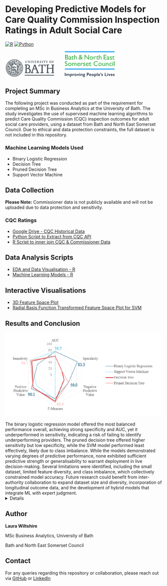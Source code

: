 # Developing Predictive Models for Care Quality Commission Inspection Ratings in Adult Social Care
[![R](https://img.shields.io/badge/R-%23276DC3.svg?logo=r&logoColor=white)](#)
[![Python](https://img.shields.io/badge/Python-3776AB?logo=python&logoColor=fff)](#)
<p align="left">
  <img src="Uni_of_Bath_logo.png" alt="B&NES Logo" width = "160"/>
  &nbsp;&nbsp;&nbsp;&nbsp;&nbsp;&nbsp;
  <img src="bathnes-logo-colour.png" alt="B&NES Logo" width = "160"/>
</p>

## Project Summary
The following project was conducted as part of the requirement for completing an MSc in Business Analytics at the University of Bath. The study investigates the use of supervised machine learning algorithms to predict Care Quality Commission (CQC) inspection outcomes for adult social care providers, using a dataset from Bath and North East Somerset Council.
Due to ethical and data protection constraints, the full dataset is not included in this repository.

### Machine Learning Models Used

- Binary Logistic Regression
- Decision Tree
- Pruned Decision Tree
- Support Vector Machine

## Data Collection
**Please Note:** Commissioner data is not publicly available and will not be uploaded due to data protection and sensitivity.
### CQC Ratings
- [Google Drive - CQC Historical Data](https://drive.google.com/drive/folders/0B1jvn_rdpdEzMUtiNVoyeW9rb2M?resourcekey=0-J1nm1TwV6Vf_N9DArEe6XQ)
- [Python Script to Extract from CQC API](https://github.com/LauraWiltshire/MSc_Business_Analytics/blob/main/CQC_API_Script.py)
- [R Script to inner join CQC & Commissioner Data](https://github.com/LauraWiltshire/MSc_Business_Analytics/blob/main/Join_CQC_and_Commissioner_Data.R)
  
## Data Analysis Scripts
- [EDA and Data Visualisation - R](https://github.com/LauraWiltshire/MSc_Business_Analytics/blob/main/EDA_CQC_Ratings.R)
- [Machine Learning Models - R](https://github.com/LauraWiltshire/MSc_Business_Analytics/blob/main/CQC_Machine_Learning.R)
  
## Interactive Visualisations
- [3D Feature Space Plot](https://laurawiltshire.github.io/MSc_Business_Analytics/3D_PLOT.html)
- [Radial Basis Function Transformed Feature Space Plot for SVM](https://laurawiltshire.github.io/MSc_Business_Analytics/3D_PLOT_RBF.html)

## Results and Conclusion
<p align="left">
  <img src="RADAR_PLOT.png" alt="ML Comparison Radar Plot" width = "500"/>
</p>
The binary logistic regression model offered the most balanced performance overall, achieving strong specificity and AUC, yet it underperformed in sensitivity, indicating a risk of failing to identify underperforming providers. The pruned decision tree offered higher sensitivity but low specificity, while the SVM model performed least effectively, likely due to class imbalance. While the models demonstrated varying degrees of predictive performance, none exhibited sufficient predictive strength or generalisability to warrant deployment in live decision-making. Several limitations were identified, including the small dataset, limited feature diversity, and class imbalance, which collectively constrained model accuracy. Future research could benefit from inter-authority collaboration to expand dataset size and diversity, incorporation of longitudinal outcome data, and the development of hybrid models that integrate ML with expert judgment.
<Details>
    This dissertation set out to explore the feasibility and ethical implications of applying ML techniques to predict Care Quality Commission (CQC) ratings for adult social care providers, using a dataset derived from Bath and North East Somerset Council’s Quality and Risk Dashboard. Drawing on locally held commissioning data and publicly available CQC inspection records, three types of supervised learning algorithms, binary logistic regression, decision trees (standard and pruned), and SVM, were evaluated against several performance metrics to determine their predictive validity and potential operational use.
    
    
While the models demonstrated varying degrees of predictive performance, none exhibited sufficient predictive strength or generalisability to warrant deployment in live decision-making. The binary logistic regression model offered the most balanced performance overall, achieving strong specificity and AUC, yet it underperformed in sensitivity, indicating a risk of failing to identify underperforming providers. The pruned decision tree offered higher sensitivity but low specificity, while the SVM model performed least effectively, likely due to class imbalance. These results suggest the importance of carefully selecting and validating models in public sector contexts where false negatives and false positives carry significant ethical and operational consequences.


Beyond the technical findings, the study raises critical questions about the construction and use of provider risk indicators in adult social care. In particular, the prominence of previous CQC ratings as a predictor of current CQC rating raises significant concerns about potential circularity or institutional bias, which may reinforce historical inequalities rather than describe true provider quality. Additionally, the reliance on CQC ratings as an outcome variable, while pragmatic, limits the capacity of predictive models in reflecting real-time quality issues or accounting for more contextual complexity. The use of static, retrospective ratings brings forward the need for richer, more dynamic indicators of service performance, such as those chosen by experts in the adult social care, which are already used in the Quality and Risk Dashboard, to enhance the practical relevance of predictive analytics.


Several limitations were identified, including the small dataset, limited feature diversity, and class imbalance, which collectively constrained model accuracy. Despite these challenges, the study contributed to a growing body of evidence on data driven decision-making in adult social care. It offers a practice-based perspective on the barriers to predictive modelling in local government and affirms the value of transparent and explainable models. Looking ahead, future research could benefit from inter-authority collaboration to expand dataset size and diversity, incorporation of longitudinal outcome data, and the development of hybrid models that integrate ML with expert judgment. Moreover, ethical considerations around accountability must be embedded throughout the development cycle. In this way, predictive analytics may serve not as a replacement for professional expertise, but as a complementary tool to support more responsive data informed social care provision.

</Details>

## Author
**Laura Wiltshire**

MSc Business Analytics, University of Bath

Bath and North East Somerset Council

## Contact
For any queries regarding this repository or collaboration, please reach out via [GitHub](https://github.com/LauraWiltshire) or [LinkedIn](https://www.linkedin.com/in/laura-wiltshire-0b7762299/)
